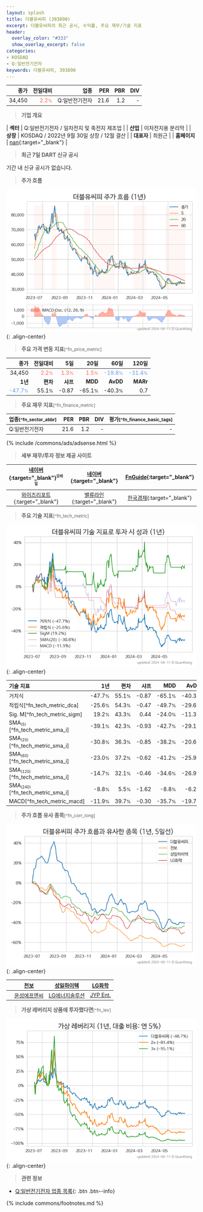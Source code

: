 ```yaml
---
layout: splash
title: 더블유씨피 (393890)
excerpt: 더블유씨피의 최근 공시, 수익률, 주요 재무/기술 지표
header:
  overlay_color: "#333"
  show_overlay_excerpt: false
categories:
- KOSDAQ
- Q:일반전기전자
keywords: 더블유씨피, 393890
---
```


| **종가** | **전일대비** | **업종** | **PER** | **PBR** | **DIV** |
| -------: | -----------: | -------: | ------: | ------: | ------: |
| 34,450 | <span style="color: tomato">2.2<small>%</small></span> | Q:일반전기전자 | 21.6 | 1.2 | - |

<!-- more -->


> **기업 개요**<a id="company"></a>

| <span style="white-space:nowrap;">**섹터**</span> | Q:일반전기전자 / 일차전지 및 축전지 제조업 |
| <span style="white-space:nowrap;">**산업**</span> | 이차전지용 분리막 |
| <span style="white-space:nowrap;">**상장**</span> | KOSDAQ / 2022년 9월 30일 상장 / 12월 결산 |
| <span style="white-space:nowrap;">**대표자**</span> | 최원근 |
| <span style="white-space:nowrap;">**홈페이지**</span> | [nan](nan){:target="_blank"} |


> **최근 7일 DART 신규 공시**<a id="dart"></a>

기간 내 신규 공시가 없습니다.


> **주가 흐름**<a id="price"></a>

![393890](/stock/images/393890.png){: .align-center}


> **주요 가격 변동 지표**<small>[^fn_price_metric]</small>

| **종가** | **전일대비** | **5일** | **20일** | **60일** | **120일** |
| -------: | -----------: | ------: | -------: | -------: | --------: |
| 34,450 | <span style="color: tomato">2.2<small>%</small></span> | <span style="color: tomato">1.3<small>%</small></span> | <span style="color: tomato">1.5<small>%</small></span> | <span style="color: cornflowerblue">-19.8<small>%</small></span> | <span style="color: cornflowerblue">-31.4<small>%</small></span> |
| **1년** | **편차** | **샤프** | **MDD** | **AvDD** | **MARr** |
| <span style="color: cornflowerblue">-47.7<small>%</small></span> | 55.1<small>%</small> | -0.87 | -65.1<small>%</small> | -40.3<small>%</small> | 0.7 |


> **주요 재무 지표**<small>[^fn_finance_metric]</small>

| **업종**<small>[^fn_sector_abbr]</small> | **PER** | **PBR** | **DIV** | **평가**<small>[^fn_finance_basic_tags]</small> |
| :--------------------------------------- | ------: | ------: | ------: | ----------------------------------------------: |
| Q:일반전기전자 | 21.6 | 1.2 | - | - |



{% include /commons/ads/adsense.html %}

> **세부 재무/투자 정보 제공 사이트**

| [네이버](https://m.stock.naver.com/domestic/stock/393890/finance/summary){:target="_blank"}<sup><small>모바일</small></sup> | [네이버](https://finance.naver.com/item/coinfo.naver?code=393890){:target="_blank"} | [FnGuide](https://comp.fnguide.com/SVO2/ASP/SVD_Invest.asp?gicode=A393890&MenuYn=Y){:target="_blank"} |
| :---: | :---: | :---: |
| [와이즈리포트](https://comp.wisereport.co.kr/company/c1040001.aspx?cmp_cd=393890){:target="_blank"} | [밸류라인](https://www.valueline.co.kr/finance/summary/393890){:target="_blank"} | [한국경제](https://markets.hankyung.com/stock/393890/financial-summary){:target="_blank"} |


> **주요 기술 지표**<small>[^fn_tech_metric]</small>


![393890](/stock/images/393890_tech.png){: .align-center}

| **기술 지표** | **1년** | **편차** | **샤프** | **MDD** | **AvDD** |
| :------------ | ------: | -----------: | -------: | ------: | -------: |
| 거치식 | -47.7<small>%</small> | 55.1<small>%</small> | -0.87 | -65.1<small>%</small> | -40.3<small>%</small> |
| 적립식[^fn_tech_metric_dca] | -25.6<small>%</small> | 54.3<small>%</small> | -0.47 | -49.7<small>%</small> | -29.6<small>%</small> |
| Sig. M[^fn_tech_metric_sigm] | 19.2<small>%</small> | 43.3<small>%</small> | 0.44 | -24.0<small>%</small> | -11.3<small>%</small> |
| SMA<small><sub>(5)</sub></small>[^fn_tech_metric_sma_i] | -39.1<small>%</small> | 42.3<small>%</small> | -0.93 | -42.7<small>%</small> | -29.1<small>%</small> |
| SMA<small><sub>(20)</sub></small>[^fn_tech_metric_sma_i] | -30.8<small>%</small> | 36.3<small>%</small> | -0.85 | -38.2<small>%</small> | -20.6<small>%</small> |
| SMA<small><sub>(60)</sub></small>[^fn_tech_metric_sma_i] | -23.0<small>%</small> | 37.2<small>%</small> | -0.62 | -41.2<small>%</small> | -25.9<small>%</small> |
| SMA<small><sub>(120)</sub></small>[^fn_tech_metric_sma_i] | -14.7<small>%</small> | 32.1<small>%</small> | -0.46 | -34.6<small>%</small> | -26.9<small>%</small> |
| SMA<small><sub>(240)</sub></small>[^fn_tech_metric_sma_i] | -8.8<small>%</small> | 5.5<small>%</small> | -1.62 | -8.8<small>%</small> | -6.2<small>%</small> |
| MACD[^fn_tech_metric_macd] | -11.9<small>%</small> | 39.7<small>%</small> | -0.30 | -35.7<small>%</small> | -19.7<small>%</small> |


> **주가 흐름 유사 종목**<a id="corr"></a><small>[^fn_corr_long]</small>

![393890](/stock/images/393890_corr.png){: .align-center}

|       | [천보](/278280/) | [성일하이텍](/365340/) | [LG화학](/051910/) |
| :---: | :------------------------------------: | :------------------------------------: | :------------------------------------: |
|       | [윤성에프앤씨](/372170/) | [LG에너지솔루션](/373220/) | [JYP Ent.](/035900/) |


> **가상 레버리지 상품에 투자했다면**<a id="2x"></a><small>[^fn_lev]</small>

![393890](/stock/images/393890_2x.png){: .align-center}


> **관련 정보**

- [Q:일반전기전자 업종 목록](/stats/sector/kosdaq_업종_일반전기전자_종목/){: .btn .btn--info}

{% include commons/footnotes.md %}